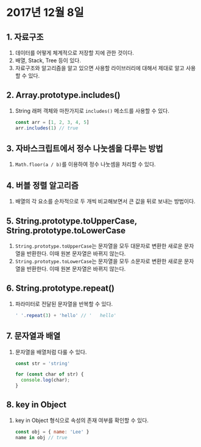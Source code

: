 # 2017년 12월 8일

## 1. 자료구조

1. 데이터를 어떻게 체계적으로 저장할 지에 관한 것이다.
2. 배열, Stack, Tree 등이 있다.
3. 자료구조와 알고리즘을 알고 있으면 사용할 라이브러리에 대해서 제대로 알고 사용할 수 있다.

## 2. Array.prototype.includes()

1. String 래퍼 객체와 마찬가지로 `includes()` 메소드를 사용할 수 있다.

   ```javascript
   const arr = [1, 2, 3, 4, 5]
   arr.includes(1) // true
   ```

## 3. 자바스크립트에서 정수 나눗셈을 다루는 방법

1. `Math.floor(a / b)`를 이용하여 정수 나눗셈을 처리할 수 있다.

## 4. 버블 정렬 알고리즘

1. 배열의 각 요소를 순차적으로 두 개씩 비교해보면서 큰 값을 뒤로 보내는 방법이다.

## 5. String.prototype.toUpperCase, String.prototype.toLowerCase

1. `String.prototype.toUpperCase`는 문자열을 모두 대문자로 변환한 새로운 문자열을 반환한다. 이때 원본 문자열은 바뀌지 않는다.
2. `String.prototype.toLowerCase`는 문자열을 모두 소문자로 변환한 새로운 문자열을 반환한다. 이때 원본 문자열은 바뀌지 않는다.

## 6. String.prototype.repeat()

1. 파라미터로 전달된 문자열을 반복할 수 있다.

   ```javascript
   ' '.repeat(3) + 'hello' // '   hello'
   ```

## 7. 문자열과 배열

1. 문자열을 배열처럼 다룰 수 있다.

   ```javascript
   const str = 'string'

   for (const char of str) {
     console.log(char);
   }
   ```

## 8. key in Object

1. key in Object 형식으로 속성의 존재 여부를 확인할 수 있다.

   ```javascript
   const obj = { name: 'Lee' }
   name in obj // true
   ```